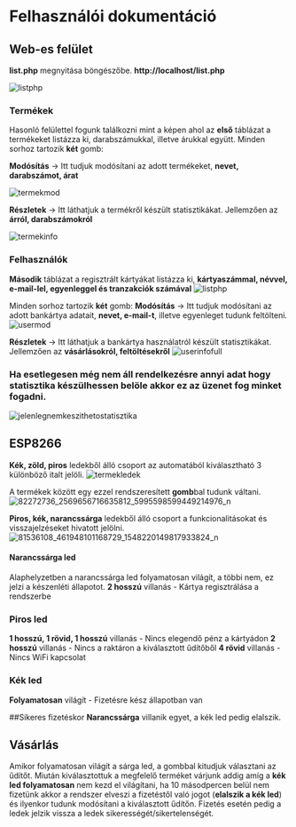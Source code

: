 # Felhasználói dokumentáció
## Web-es felület
**list.php** megnyitása böngészőbe.  **http://localhost/list.php**

![listphp](https://user-images.githubusercontent.com/44652322/71904776-0f852d00-3167-11ea-84e9-e12529be822e.PNG)
 ### Termékek
Hasonló felülettel fogunk találkozni mint a képen ahol az **első** táblázat a termékeket listázza ki, darabszámukkal, illetve árukkal együtt.
Minden sorhoz tartozik **két** gomb:

**Modósítás** -> Itt tudjuk modósítani az adott termékeket, **nevet, darabszámot, árat**

![termekmod](https://user-images.githubusercontent.com/44652322/71905048-a225cc00-3167-11ea-9a66-c50d30f63c03.PNG)


**Részletek** -> Itt láthatjuk a termékről készült statisztikákat. Jellemzően az **árról, darabszámokról**

![termekinfo](https://user-images.githubusercontent.com/44652322/71905117-c97c9900-3167-11ea-8360-9b1423d57893.PNG)

### Felhasználók
**Második** táblázat a regisztrált kártyákat listázza ki, **kártyaszámmal, névvel, e-mail-lel, egyenleggel és tranzakciók számával**
![listphp](https://user-images.githubusercontent.com/44652322/71904776-0f852d00-3167-11ea-84e9-e12529be822e.PNG)

Minden sorhoz tartozik **két** gomb:
**Modósítás** -> Itt tudjuk modósítani az adott bankártya adatait, **nevet, e-mail-t**, illetve egyenleget tudunk feltölteni.
![usermod](https://user-images.githubusercontent.com/44652322/71905582-bae2b180-3168-11ea-960e-a63c3e7a3f11.PNG)

**Részletek** -> Itt láthatjuk a bankártya használatról készült statisztikákat. Jellemzően az **vásárlásokról, feltöltésekről**
![userinfofull](https://user-images.githubusercontent.com/44652322/71905731-09904b80-3169-11ea-93a9-f1ce9992fe08.png)

### Ha esetlegesen még nem áll rendelkezésre annyi adat hogy statisztika készülhessen belöle akkor ez az üzenet fog minket fogadni.
![jelenlegnemkeszithetostatisztika](https://user-images.githubusercontent.com/44652322/71906527-87a12200-316a-11ea-82d4-8dfc51fd9965.PNG)


## ESP8266
**Kék, zöld, piros** ledekből álló csoport az automatából kiválasztható 3 különböző italt jelöli.
![termekledek](https://user-images.githubusercontent.com/44652322/71907085-9805cc80-316b-11ea-98c5-64131fba9aca.jpg)

A termékek között egy ezzel rendszeresített **gomb**bal tudunk váltani.
![82272736_2569656716635812_5995598599449214976_n](https://user-images.githubusercontent.com/44652322/71907388-342fd380-316c-11ea-8248-82ce4a68af96.jpg)

**Piros, kék, narancssárga** ledekből álló csoport a funkcionalitásokat és visszajelzéseket hivatott jelölni.
![81536108_461948101168729_1548220149817933824_n](https://user-images.githubusercontent.com/44652322/71907497-748f5180-316c-11ea-8551-7d6e16623db5.jpg)

#### Narancssárga led
Alaphelyzetben a narancssárga led folyamatosan világít, a többi nem, ez jelzi a készenléti állapotot. 
**2 hosszú** villanás - Kártya regisztrálása a rendszerbe

### Piros led
**1 hosszú, 1 rövid, 1 hosszú** villanás - Nincs elegendő pénz a kártyádon
**2 hosszú** villanás - Nincs a raktáron a kiválasztott űdítőből
**4 rövid** villanás - Nincs WiFi kapcsolat 

### Kék led
**Folyamatosan** világít - Fizetésre kész állapotban van

##Sikeres fizetéskor
**Narancssárga** villanik egyet, a kék led pedig elalszik.

## Vásárlás
Amikor folyamatosan világít a sárga led, a gombbal kitudjuk választani az űdítőt.
Miután kiválasztottuk a megfelelő terméket várjunk addig amíg a **kék led folyamatosan** nem kezd el világítani, 
ha 10 másodpercen belül nem fizetünk akkor a rendszer elveszi a fizetéstől való jogot (**elalszik a kék led**) és ilyenkor tudunk modósítani a kiválasztott űdítőn.
Fizetés esetén pedig a ledek jelzik vissza a ledek sikerességét/sikertelenségét.

